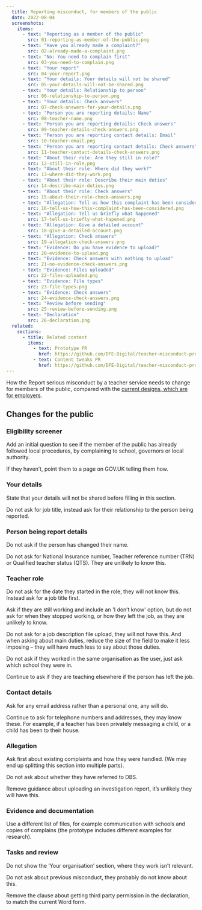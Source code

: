 ```yaml
---
  title: Reporting misconduct, for members of the public
  date: 2022-08-04
  screenshots:
    items:
      - text: "Reporting as a member of the public"
        src: 01-reporting-as-member-of-the-public.png
      - text: "Have you already made a complaint?"
        src: 02-already-made-a-complaint.png
      - text: "No: You need to complain first"
        src: 03-you-need-to-complain.png
      - text: "Your report"
        src: 04-your-report.png
      - text: "Your details: Your details will not be shared"
        src: 05-your-details-will-not-be-shared.png
      - text: "Your details: Relationship to person"
        src: 06-relationship-to-person.png
      - text: "Your details: Check answers"
        src: 07-check-answers-for-your-details.png
      - text: "Person you are reporting details: Name"
        src: 08-teacher-name.png
      - text: "Person you are reporting details: Check answers"
        src: 09-teacher-details-check-answers.png
      - text: "Person you are reporting contact details: Email"
        src: 10-teacher-email.png
      - text: "Person you are reporting contact details: Check answers"
        src: 11-teacher-contact-details-check-answers.png
      - text: "About their role: Are they still in role?"
        src: 12-still-in-role.png
      - text: "About their role: Where did they work?"
        src: 13-where-did-they-work.png
      - text: "About their role: Describe their main duties"
        src: 14-describe-main-duties.png
      - text: "About their role: Check answers"
        src: 15-about-their-role-check-answers.png
      - text: "Allegation: Tell us how this complaint has been considered"
        src: 16-tell-us-how-this-complaint-has-been-considered.png
      - text: "Allegation: Tell us briefly what happened"
        src: 17-tell-us-briefly-what-hapened.png
      - text: "Allegation: Give a detailed account"
        src: 18-give-a-detailed-account.png
      - text: "Allegation: Check answers"
        src: 19-allegation-check-answers.png
      - text: "Evidence: Do you have evidence to upload?"
        src: 20-evidence-to-upload.png
      - text: "Evidence: Check answers with nothing to upload"
        src: 21-no-evidence-check-answers.png
      - text: "Evidence: Files uploaded"
        src: 22-files-uploaded.png
      - text: "Evidence: File types"
        src: 23-file-types.png
      - text: "Evidence: Check answers"
        src: 24-evidence-check-answers.png
      - text: "Review before sending"
        src: 25-review-before-sending.png
      - text: "Declaration"
        src: 26-declaration.png
  related:
    sections:
      - title: Related content
        items:
          - text: Prototype PR
            href: https://github.com/DFE-Digital/teacher-misconduct-prototype/pull/37
          - text: Content tweaks PR
            href: https://github.com/DFE-Digital/teacher-misconduct-prototype/pull/39
---
```


How the Report serious misconduct by a teacher service needs to change for members of the public, compared with the [current designs, which are for employers](/teacher-misconduct/report-serious-misconduct-iteration/).

## Changes for the public

### Eligibility screener

Add an initial question to see if the member of the public has already followed local procedures, by complaining to school, governors or local authority.

If they haven’t, point them to a page on GOV.UK telling them how.

### Your details

State that your details will not be shared before filling in this section.

Do not ask for job title, instead ask for their relationship to the person being reported.

### Person being report details

Do not ask if the person has changed their name.

Do not ask for National Insurance number, Teacher reference number (TRN) or Qualified teacher status (QTS). They are unlikely to know this.

### Teacher role

Do not ask for the date they started in the role, they will not know this. Instead ask for a job title first.

Ask if they are still working and include an 'I don’t know' option, but do not ask for when they stopped working, or how they left the job, as they are unlikely to know.

Do not ask for a job description file upload, they will not have this. And when asking about main duties, reduce the size of the field to make it less imposing – they will have much less to say about those duties.

Do not ask if they worked in the same organisation as the user, just ask which school they were in.

Continue to ask if they are teaching elsewhere if the person has left the job.

### Contact details

Ask for any email address rather than a personal one, any will do.

Continue to ask for telephone numbers and addresses, they may know these. For example, if a teacher has been privately messaging a child, or a child has been to their house.

### Allegation

Ask first about existing complaints and how they were handled. (We may end up splitting this section into multiple parts).

Do not ask about whether they have referred to DBS.

Remove guidance about uploading an investigation report, it’s unlikely they will have this.

### Evidence and documentation

Use a different list of files, for example communication with schools and copies of complains (the prototype includes different examples for research).

### Tasks and review

Do not show the ‘Your organisation’ section, where they work isn’t relevant.

Do not ask about previous misconduct, they probably do not know about this.

Remove the clause about getting third party permission in the declaration, to match the current Word form.
